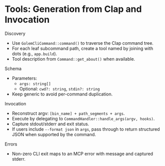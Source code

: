 # Tools: Generation from Clap and Invocation

Discovery
- Use `GolemCliCommand::command()` to traverse the Clap command tree.
- For each leaf subcommand path, create a tool named by joining with dots (e.g., `app.build`).
- Tool description from `Command::get_about()` when available.

Schema
- Parameters:
  - `args: string[]`
  - Optional: `cwd?: string`, `stdin?: string`
- Keep generic to avoid per-command duplication.

Invocation
- Reconstruct argv: `[bin_name] + path_segments + args`.
- Execute by delegating to `CommandHandler::handle_args(argv, hooks)`.
- Capture stdout/stderr and exit status.
- If users include `--format json` in `args`, pass through to return structured JSON when supported by the command.

Errors
- Non-zero CLI exit maps to an MCP error with message and captured stderr. 